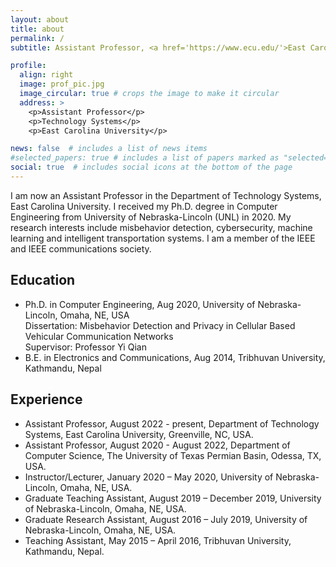 ```yaml
---
layout: about
title: about
permalink: /
subtitle: Assistant Professor, <a href='https://www.ecu.edu/'>East Carolina University</a>

profile:
  align: right
  image: prof_pic.jpg
  image_circular: true # crops the image to make it circular
  address: >
    <p>Assistant Professor</p>
    <p>Technology Systems</p>
    <p>East Carolina University</p>

news: false  # includes a list of news items
#selected_papers: true # includes a list of papers marked as "selected={true}"
social: true  # includes social icons at the bottom of the page
---
```

I am now an Assistant Professor in the Department of Technology Systems, East Carolina University. I received my Ph.D. degree in Computer Engineering from University of Nebraska-Lincoln (UNL) in 2020.  My research interests include misbehavior detection, cybersecurity, machine learning and intelligent transportation systems. I am a member of the IEEE and IEEE communications society.

## Education
* Ph.D. in Computer Engineering, Aug 2020, University of Nebraska-Lincoln, Omaha, NE, USA  
     Dissertation: Misbehavior Detection and Privacy in Cellular Based Vehicular Communication Networks  
     Supervisor: Professor Yi Qian
* B.E. in Electronics and Communications, Aug 2014, Tribhuvan University, Kathmandu, Nepal

## Experience
* Assistant Professor, August 2022 - present, Department of Technology Systems, East Carolina University, Greenville, NC, USA.
* Assistant Professor, August 2020 - August 2022, Department of Computer Science, The University of Texas Permian Basin, Odessa, TX, USA.
* Instructor/Lecturer, January 2020 – May 2020, University of Nebraska-Lincoln, Omaha, NE, USA.
* Graduate Teaching Assistant, August 2019 – December 2019, University of Nebraska-Lincoln, Omaha, NE, USA.
* Graduate Research Assistant, August 2016 – July 2019, University of Nebraska-Lincoln, Omaha, NE, USA.
* Teaching Assistant, May 2015 – April 2016, Tribhuvan University, Kathmandu, Nepal.
